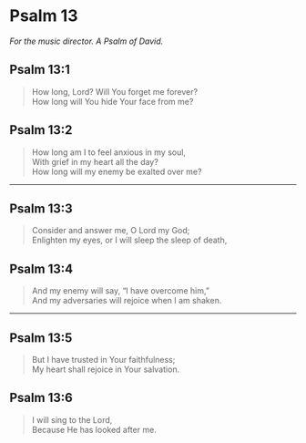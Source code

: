 # Psalm 13

_For the music director. A Psalm of David._

## Psalm 13:1

> How long, Lord? Will You forget me forever?  
> How long will You hide Your face from me?

## Psalm 13:2

> How long am I to feel anxious in my soul,  
> With grief in my heart all the day?  
> How long will my enemy be exalted over me?

---

## Psalm 13:3

> Consider and answer me, O Lord my God;  
> Enlighten my eyes, or I will sleep the sleep of death,

## Psalm 13:4

> And my enemy will say, “I have overcome him,”  
> And my adversaries will rejoice when I am shaken.

---

## Psalm 13:5

> But I have trusted in Your faithfulness;  
> My heart shall rejoice in Your salvation.

## Psalm 13:6

> I will sing to the Lord,  
> Because He has looked after me.

